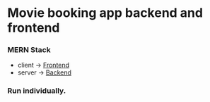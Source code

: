 # Movie booking app backend and frontend

### MERN Stack

- client -> [Frontend](https://github.com/hightarun/movie_booking/tree/master/client)
- server -> [Backend](https://github.com/hightarun/movie_booking/tree/master/server)

### Run individually.
